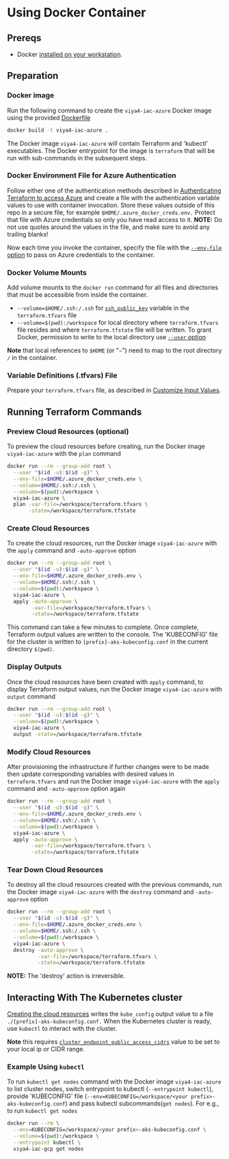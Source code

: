 # Using Docker Container

## Prereqs

- Docker [installed on your workstation](../../README.md#docker).

## Preparation

### Docker image

Run the following command to create the `viya4-iac-azure` Docker image using the provided [Dockerfile](../../Dockerfile)

```bash
docker build -t viya4-iac-azure .
```
The Docker image `viya4-iac-azure` will contain Terraform and 'kubectl' executables. The Docker entrypoint for the image is `terraform` that will be run with sub-commands in the subsequent steps.

### Docker Environment File for Azure Authentication

Follow either one of the authentication methods described in [Authenticating Terraform to access Azure](./TerraformAzureAuthentication.md) and create a file with the authentication variable values to use with container invocation. Store these values outside of this repo in a secure file, for example
`$HOME/.azure_docker_creds.env.` Protect that file with Azure credentials so only you have read access to it. **NOTE:** Do not use quotes around the values in the file, and make sure to avoid any trailing blanks!

Now each time you invoke the container, specify the file with the [`--env-file` option](https://docs.docker.com/engine/reference/commandline/run/#set-environment-variables--e---env---env-file) to pass on Azure credentials to the container.

### Docker Volume Mounts

Add volume mounts to the `docker run` command for all files and directories that must be accessible from inside the container. 
- `--volume=$HOME/.ssh:/.ssh` for [`ssh_public_key`](../CONFIG-VARS.md#required-variables) variable in the `terraform.tfvars` file
- `--volume=$(pwd):/workspace` for local directory where `terraform.tfvars` file resides and where `terraform.tfstate` file will be written. To grant Docker, permission to write to the local directory use [`--user` option](https://docs.docker.com/engine/reference/run/#user)

**Note** that local references to `$HOME` (or "`~`") need to map to the root directory `/` in the container.

### Variable Definitions (.tfvars) File

Prepare your `terraform.tfvars` file, as described in [Customize Input Values](../../README.md#customize-input-values).

## Running Terraform Commands

### Preview Cloud Resources (optional)

To preview the cloud resources before creating, run the Docker image `viya4-iac-azure` with the `plan` command

```bash
docker run --rm --group-add root \
  --user "$(id -u):$(id -g)" \
  --env-file=$HOME/.azure_docker_creds.env \
  --volume=$HOME/.ssh:/.ssh \
  --volume=$(pwd):/workspace \
  viya4-iac-azure \
  plan -var-file=/workspace/terraform.tfvars \
       -state=/workspace/terraform.tfstate  
```

### Create Cloud Resources

To create the cloud resources, run the Docker image `viya4-iac-azure` with the `apply` command and `-auto-approve` option

```bash
docker run --rm --group-add root \
  --user "$(id -u):$(id -g)" \
  --env-file=$HOME/.azure_docker_creds.env \
  --volume=$HOME/.ssh:/.ssh \
  --volume=$(pwd):/workspace \
  viya4-iac-azure \
  apply -auto-approve \
        -var-file=/workspace/terraform.tfvars \
        -state=/workspace/terraform.tfstate 
```
This command can take a few minutes to complete. Once complete, Terraform output values are written to the console. The 'KUBECONFIG' file for the cluster is written to `[prefix]-aks-kubeconfig.conf` in the current directory `$(pwd)`.

### Display Outputs

Once the cloud resources have been created with `apply` command, to display Terraform output values, run the Docker image `viya4-iac-azure` with `output` command

```bash
docker run --rm --group-add root \
  --user "$(id -u):$(id -g)" \
  --volume=$(pwd):/workspace \
  viya4-iac-azure \
  output -state=/workspace/terraform.tfstate  
```

### Modify Cloud Resources

After provisioning the infrastructure if further changes were to be made then update corresponding variables with desired values in `terraform.tfvars` and run the Docker image `viya4-iac-azure` with the `apply` command and `-auto-approve` option again

```bash
docker run --rm --group-add root \
  --user "$(id -u):$(id -g)" \
  --env-file=$HOME/.azure_docker_creds.env \
  --volume=$HOME/.ssh:/.ssh \
  --volume=$(pwd):/workspace \
  viya4-iac-azure \
  apply -auto-approve \
        -var-file=/workspace/terraform.tfvars \
        -state=/workspace/terraform.tfstate 
```

### Tear Down Cloud Resources 

To destroy all the cloud resources created with the previous commands, run the Docker image `viya4-iac-azure` with the `destroy` command and `-auto-approve` option

```bash
docker run --rm --group-add root \
  --user "$(id -u):$(id -g)" \
  --env-file=$HOME/.azure_docker_creds.env \
  --volume=$HOME/.ssh:/.ssh \
  --volume=$(pwd):/workspace \
  viya4-iac-azure \
  destroy -auto-approve \
          -var-file=/workspace/terraform.tfvars \
          -state=/workspace/terraform.tfstate
```
**NOTE:** The 'destroy' action is irreversible.

## Interacting With The Kubernetes cluster

[Creating the cloud resources](#create-cloud-resources) writes the `kube_config` output value to a file `./[prefix]-aks-kubeconfig.conf.` When the Kubernetes cluster is ready, use `kubectl` to interact with the cluster.

**Note** this requires [`cluster_endpoint_public_access_cidrs`](../CONFIG-VARS.md#admin-access) value to be set to your local ip or CIDR range.

### Example Using `kubectl`

To run `kubectl get nodes` command with the Docker image `viya4-iac-azure` to list cluster nodes, switch entrypoint to kubectl (`--entrypoint kubectl`), provide 'KUBECONFIG' file (`--env=KUBECONFIG=/workspace/<your prefix>-aks-kubeconfig.conf`) and pass kubectl subcommands(`get nodes`). For e.g., to run `kubectl get nodes`

```bash
docker run --rm \
  --env=KUBECONFIG=/workspace/<your prefix>-aks-kubeconfig.conf \
  --volume=$(pwd):/workspace \
  --entrypoint kubectl \
  viya4-iac-gcp get nodes 
```
